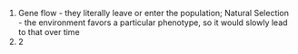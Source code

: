 1. Gene flow - they literally leave or enter the population; Natural Selection - the environment favors a particular phenotype, so it would slowly lead to that over time
2. 2